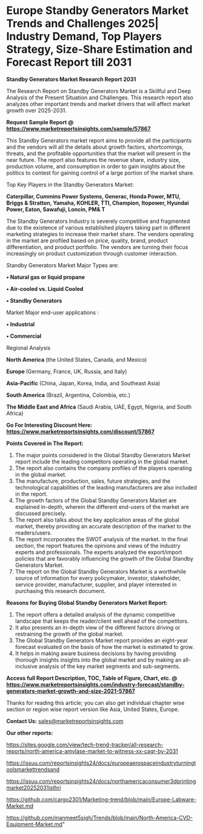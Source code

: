 # Europe Standby Generators Market Trends and Challenges 2025| Industry Demand, Top Players Strategy, Size-Share Estimation and Forecast Report till 2031

<strong>Standby Generators Market Research Report 2031</strong>

The Research Report on Standby Generators Market is a Skillful and Deep Analysis of the Present Situation and Challenges. This research report also analyzes other important trends and market drivers that will affect market growth over 2025-2031.

<strong>Request Sample Report @ <a href=https://www.marketreportsinsights.com/sample/57867>https://www.marketreportsinsights.com/sample/57867</a></strong>

This Standby Generators market report aims to provide all the participants and the vendors will all the details about growth factors, shortcomings, threats, and the profitable opportunities that the market will present in the near future. The report also features the revenue share, industry size, production volume, and consumption in order to gain insights about the politics to contest for gaining control of a large portion of the market share.

Top Key Players in the Standby Generators Market:

<strong>Caterpillar, Cummins Power Systems, Generac, Honda Power, MTU, Briggs & Stratton, Yamaha, KOHLER, TTI, Champion, Itopower, Hyundai Power, Eaton, Sawafuji, Loncin, PM& T</strong>

The Standby Generators Industry is severely competitive and fragmented due to the existence of various established players taking part in different marketing strategies to increase their market share. The vendors operating in the market are profiled based on price, quality, brand, product differentiation, and product portfolio. The vendors are turning their focus increasingly on product customization through customer interaction.

Standby Generators Market Major Types are:

<strong>• Natural gas or liquid propane

• Air-cooled vs. Liquid Cooled

• Standby Generators</strong>

Market Major end-user applications :

<strong>• Industrial

• Commercial</strong>

Regional Analysis

</u><strong><b>North America</b></strong> (the United States, Canada, and Mexico)

<strong><b>Europe </b></strong>(Germany, France, UK, Russia, and Italy)

<strong><b>Asia-Pacific</b></strong> (China, Japan, Korea, India, and Southeast Asia)

<strong><b>South America</b></strong> (Brazil, Argentina, Colombia, etc.)

<strong><b>The Middle East and Africa</b></strong> (Saudi Arabia, UAE, Egypt, Nigeria, and South Africa)

<strong>Go For Interesting Discount Here: <a href=https://www.marketreportsinsights.com/discount/57867>https://www.marketreportsinsights.com/discount/57867</a></strong>

<strong>Points Covered in The Report:</strong>
<ol>
  <li>The major points considered in the Global Standby Generators Market report include the leading competitors operating in the global market.</li>
  <li>The report also contains the company profiles of the players operating in the global market.</li>
  <li>The manufacture, production, sales, future strategies, and the technological capabilities of the leading manufacturers are also included in the report.</li>
  <li>The growth factors of the Global Standby Generators Market are explained in-depth, wherein the different end-users of the market are discussed precisely.</li>
  <li>The report also talks about the key application areas of the global market, thereby providing an accurate description of the market to the readers/users.</li>
  <li>The report incorporates the SWOT analysis of the market. In the final section, the report features the opinions and views of the industry experts and professionals. The experts analyzed the export/import policies that are favorably influencing the growth of the Global Standby Generators Market.</li>
  <li>The report on the Global Standby Generators Market is a worthwhile source of information for every policymaker, investor, stakeholder, service provider, manufacturer, supplier, and player interested in purchasing this research document.</li>
</ol>
<strong>Reasons for Buying Global Standby Generators Market Report:</strong>

<ol>
  <li>The report offers a detailed analysis of the dynamic competitive landscape that keeps the reader/client well ahead of the competitors.</li>
  <li>It also presents an in-depth view of the different factors driving or restraining the growth of the global market.</li>
  <li>The Global Standby Generators Market report provides an eight-year forecast evaluated on the basis of how the market is estimated to grow.</li>
  <li>It helps in making aware business decisions by having providing thorough insights insights into the global market and by making an all-inclusive analysis of the key market segments and sub-segments.</li>
</ol>
<strong>Access full Report Description, TOC, Table of Figure, Chart, etc. @ <a href=https://www.marketreportsinsights.com/industry-forecast/standby-generators-market-growth-and-size-2021-57867>https://www.marketreportsinsights.com/industry-forecast/standby-generators-market-growth-and-size-2021-57867</a></strong>


Thanks for reading this article; you can also get individual chapter wise section or region wise report version like Asia, United States, Europe.

<strong>Contact Us:</strong>
sales@marketreportsinsights.com

<strong>Our other reports:</strong>

<a href=https://sites.google.com/view/tech-trend-tracker/all-research-reports/north-america-amylase-market-to-witness-xx-cagr-by-2031>https://sites.google.com/view/tech-trend-tracker/all-research-reports/north-america-amylase-market-to-witness-xx-cagr-by-2031</a>

<a href=https://issuu.com/reportsinsights24/docs/europeaerospaceindustryturningtoolsmarkettrendsand>https://issuu.com/reportsinsights24/docs/europeaerospaceindustryturningtoolsmarkettrendsand</a>

<a href=https://issuu.com/reportsinsights24/docs/northamericaconsumer3dprintingmarket20252031isthri>https://issuu.com/reportsinsights24/docs/northamericaconsumer3dprintingmarket20252031isthri</a>

<a href=https://github.com/cargo2301/Marketing-trend/blob/main/Europe-Labware-Market.md>https://github.com/cargo2301/Marketing-trend/blob/main/Europe-Labware-Market.md</a>

<a href=https://github.com/manmeet5sigh/Trends/blob/main/North-America-CVD-Equipment-Market.md>https://github.com/manmeet5sigh/Trends/blob/main/North-America-CVD-Equipment-Market.md</a>"
